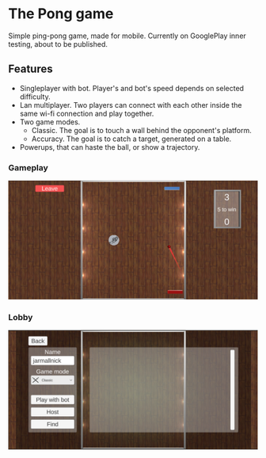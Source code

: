 # The Pong game

Simple ping-pong game, made for mobile. Currently on GooglePlay inner testing, about to be published.

## Features

- Singleplayer with bot. Player's and bot's speed depends on selected difficulty.
- Lan multiplayer. Two players can connect with each other inside the same wi-fi connection and play together. 
- Two game modes.
    - Classic. The goal is to touch a wall behind the opponent's platform.
    - Accuracy. The goal is to catch a target, generated on a table.
- Powerups, that can haste the ball, or show a trajectory.

### Gameplay
![gameplay](gameplay.png "gameplay")

### Lobby
![lobby](lobby.png "lobby")
